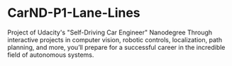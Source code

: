 # CarND-P1-Lane-Lines
Project of Udacity's "Self-Driving Car Engineer" Nanodegree Through interactive projects in computer vision, robotic controls, localization, path planning, and more, you’ll prepare for a successful career in the incredible field of autonomous systems.
